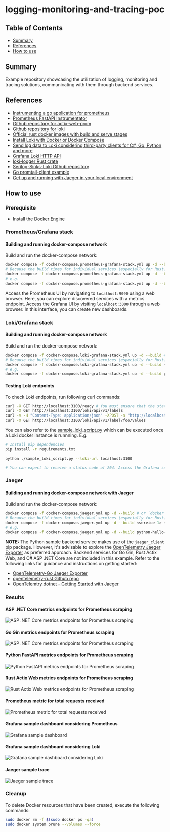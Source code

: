 # logging-monitoring-and-tracing-poc

## Table of Contents

- [Summary](#summary)
- [References](#references)
- [How to use](#how-to-use)


## Summary

Example repository showcasing the utilization of logging, monitoring and tracing solutions, communicating with them through backend services.

## References

- [Instrumenting a go application for prometheus](https://prometheus.io/docs/guides/go-application/)
- [Prometheus FastAPI Instrumentator](https://pypi.org/project/prometheus-fastapi-instrumentator/)
- [Github repository for actix-web-prom](https://github.com/nlopes/actix-web-prom)
- [Github repository for loki](https://github.com/grafana/loki)
- [Official rust docker images with build and serve stages](https://hub.docker.com/_/rust/)
- [Install Loki with Docker or Docker Compose](https://grafana.com/docs/loki/latest/setup/install/docker/)
- [Send log data to Loki considering third-party clients for C#, Go, Python and more](https://grafana.com/docs/loki/latest/send-data/)
- [Grafana Loki HTTP API](https://grafana.com/docs/loki/latest/reference/api/)
- [loki-logger Rust crate](https://crates.io/crates/loki-logger)
- [Serilog-Sinks-Loki Github repository](https://github.com/JosephWoodward/Serilog-Sinks-Loki)
- [Go promtail-client example](https://github.com/e-kostylov/promtail-client/blob/506f3f921e9c/examples/client-example/main.go)
- [Get up and running with Jaeger in your local environment](https://www.jaegertracing.io/docs/1.6/getting-started/)

## How to use

### Prerequisite

- Install the [Docker Engine](https://docs.docker.com/engine/install/)

### Prometheus/Grafana stack

#### Building and running docker-compose network 

Build and run the docker-compose network:

```sh
docker compose -f docker-compose.prometheus-grafana-stack.yml up -d --build # or `docker compose up -d --build`
# Because the build times for individual services (especially for Rust) are relatively lengthy, you may also opt to build and execute specific services.
docker compose -f docker-compose.prometheus-grafana-stack.yml up -d --build <service 1> <service 2> <service N>
# e.g. 
docker compose -f docker-compose.prometheus-grafana-stack.yml up -d --build python-hello-world-service grafana prometheus
```

Access the Prometheus UI by navigating to `localhost:9090` using a web browser. Here, you can explore discovered services with a metrics endpoint.
Access the Grafana UI by visiting `localhost:3000` through a web browser. In this interface, you can create new dashboards.


### Loki/Grafana stack

#### Building and running docker-compose network

Build and run the docker-compose network:

```sh
docker compose -f docker-compose.loki-grafana-stack.yml up -d --build # or `docker compose up -d --build`
# Because the build times for individual services (especially for Rust) are relatively lengthy, you may also opt to build and execute specific services.
docker compose -f docker-compose.loki-grafana-stack.yml up -d --build <service 1> <service 2> <service N>
# e.g. 
docker compose -f docker-compose.loki-grafana-stack.yml up -d --build python-hello-world-service grafana loki
```

#### Testing Loki endpoints

To check Loki endpoints, run following curl commands:

```sh
curl -X GET http://localhost:3100/ready # You must ensure that the status changes from "Ingester not ready: waiting for 15s after being ready" to "ready". Else the communication to the Loki server will fail
curl -X GET http://localhost:3100/loki/api/v1/labels
curl -v -H "Content-Type: application/json" -XPOST -s "http://localhost:3100/loki/api/v1/push" --data-raw '{"streams": [{ "stream": { "foo": "bar2" }, "values": [ [ "1570818238000000000", "fizzbuzz" ] ] }]}'
curl -X GET http://localhost:3100/loki/api/v1/label/foo/values
```

You can also refer to the [sample_loki_script.py](backend-services/loki-grafana-stack/python/script/sample_loki_script.py) which can be executed once a Loki docker instance is runnning. E.g.

```sh
# Install pip dependencies
pip install -r requirements.txt

python ./sample_loki_script.py --loki-url localhost:3100

# You can expect to receive a status code of 204. Access the Grafana service running within the Docker Compose cluster by navigating to 192.168.99.100:3000 using a web browser. From there, you'll be able to create a dashboard, utilizing the Loki datasource.
```

### Jaeger

#### Building and running docker-compose network with Jaeger

Build and run the docker-compose network:

```sh
docker compose -f docker-compose.jaeger.yml up -d --build # or `docker compose up -d --build`
# Because the build times for individual services (especially for Rust) are relatively lengthy, you may also opt to build and execute specific services.
docker compose -f docker-compose.jaeger.yml up -d --build <service 1> <service 2> <service N>
# e.g. 
docker compose -f docker-compose.jaeger.yml up -d --build python-hello-world-service jaeger
```

**NOTE:** The Python sample backend service makes use of the `jaeger_client` pip package. However, it's advisable to explore the [OpenTelemetry Jaeger Exporter](https://opentelemetry-python-yusuket.readthedocs.io/en/latest/ext/jaeger/jaeger.html) as preferred approach. Backend services for Go Gin, Rust Actix Web, and C# ASP .NET Core are not included in this example. Refer to the following links for guidance and instructions on getting started:
- [OpenTelemetry-Go Jaeger Exporter](https://pkg.go.dev/go.opentelemetry.io/otel/exporters/jaeger#section-readme)
- [opentelemetry-rust Github repo](https://github.com/open-telemetry/opentelemetry-rust)
- [OpenTelemtry dotnet - Getting Started with Jaeger](https://github.com/open-telemetry/opentelemetry-dotnet/blob/main/docs/trace/getting-started-jaeger/README.md)



### Results

#### ASP .NET Core metrics endpoints for Prometheus scraping

![ASP .NET Core metrics endpoints for Prometheus scraping](./images/csharp-metrics-endpoint.PNG)

#### Go Gin metrics endpoints for Prometheus scraping

![ASP .NET Core metrics endpoints for Prometheus scraping](./images/go-metrics-endpoint.PNG)

#### Python FastAPI metrics endpoints for Prometheus scraping

![Python FastAPI metrics endpoints for Prometheus scraping](./images/python-metrics-endpoint.PNG)

#### Rust Actix Web metrics endpoints for Prometheus scraping

![Rust Actix Web metrics endpoints for Prometheus scraping](./images/rust-metrics-endpoint.PNG)

#### Prometheus metric for total requests received

![Prometheus metric for total requests received](./images/prometheus-metric-http_requests_received_total.PNG)

#### Grafana sample dashboard considering Prometheus

![Grafana sample dashboard](./images/grafana-sample-dashboard-considering-prometheus-datasource.PNG)

#### Grafana sample dashboard considering Loki

![Grafana sample dashboard considering Loki](./images/grafana-sample-dashboard-considering-loki-datasource.PNG)

#### Jaeger sample trace

![Jaeger sample trace](./images/jaeger-sample-trace.PNG)


### Cleanup

To delete Docker resources that have been created, execute the following commands:

```sh
sudo docker rm -f $(sudo docker ps -qa)
sudo docker system prune --volumes --force
```
